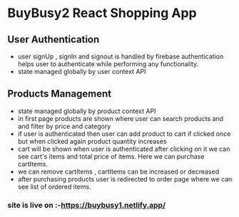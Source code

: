 # BuyBusy2 React Shopping App

## User Authentication
* user signUp , signIn and signout is handled by firebase authentication helps user to authenticate while performing any functionality.
* state managed globally by user context API 

## Products Management
* state managed globally by product context API
* in first page products are shown where user can search products and and filter by price and category
* if user is authenticated then user can add product to cart if clicked once but when clicked again product quantity increases
* cart will be shown when user is authenticated after clicking on it we can see cart's items and total price of items. Here we can purchase cartItems.
* we can remove cartItems , cartItems can be increased or decreased
* after purchasing products user is redirected to order page where we can see list of ordered items.

### site is live on :-https://buybusy1.netlify.app/


